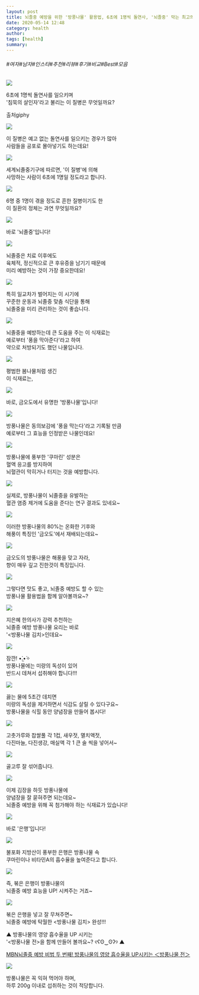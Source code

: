 ```yaml
---
layout: post
title: 뇌졸중 예방을 위한 '방풍나물' 활용법, 6초에 1명씩 돌연사, '뇌졸중' 막는 최고의 식재료!
date: 2020-05-14 12:48
category: health
author: 
tags: [health]
summary: 
---
```


###### #여자#남자#인스타#추천#리뷰#후기#비교#Best#모음

  
![](https://t1.daumcdn.net/liveboard/mboon/ac4bd5add98d4894ad3013c92410b239.gif)

6초에 1명씩 돌연사를 일으키며  
'침묵의 살인자'라고 불리는 이 질병은 무엇일까요?  

출처giphy

![](https://img1.daumcdn.net/thumb/R720x0/?fname=https%3A%2F%2Ft1.daumcdn.net%2Fliveboard%2Fmboon%2F9d9e2def71a34673ab035110ff4b3b83.png)

이 질병은 예고 없는 돌연사를 일으키는 경우가 많아  
사람들을 공포로 몰아넣기도 하는데요!  

![](https://img1.daumcdn.net/thumb/R720x0/?fname=https%3A%2F%2Ft1.daumcdn.net%2Fliveboard%2Fmboon%2F0c6b9fcea4ff403795c2b7f044020120.png)

세계뇌졸중기구에 따르면, '이 질병'에 의해  
사망하는 사람이 6초에 1명일 정도라고 합니다.  

![](https://img1.daumcdn.net/thumb/R720x0/?fname=https%3A%2F%2Ft1.daumcdn.net%2Fliveboard%2Fmboon%2F84a8786e5fba4cfb81f5c758ca5e83b3.png)

6명 중 1명이 겪을 정도로 흔한 질병이기도 한  
이 질환의 정체는 과연 무엇일까요?  

![](https://img1.daumcdn.net/thumb/R720x0/?fname=https%3A%2F%2Ft1.daumcdn.net%2Fliveboard%2Fmboon%2Fc23fe5fa9a694c61a945ec6f8eb94891.png)

바로 '뇌졸중'입니다!  

![](https://img1.daumcdn.net/thumb/R720x0/?fname=https%3A%2F%2Ft1.daumcdn.net%2Fliveboard%2Fmboon%2F9bf2439977dc4636ba3d406e959e8c53.png)

뇌졸중은 치료 이후에도  
육체적, 정신적으로 큰 후유증을 남기기 때문에  
미리 예방하는 것이 가장 중요한데요!  

![](https://img1.daumcdn.net/thumb/R720x0/?fname=https%3A%2F%2Ft1.daumcdn.net%2Fliveboard%2Fmboon%2F5b02c31d1e4f47fb85f13dc0447b5e1e.png)

특히 일교차가 벌어지는 이 시기에  
꾸준한 운동과 뇌졸중 맞춤 식단을 통해  
뇌졸중을 미리 관리하는 것이 좋습니다.  

![](https://img1.daumcdn.net/thumb/R720x0/?fname=https%3A%2F%2Ft1.daumcdn.net%2Fliveboard%2Fmboon%2F685a0605b7e94226a3dee674b40ddd9c.JPG)

뇌졸중을 예방하는데 큰 도움을 주는 이 식재료는  
예로부터 '풍을 막아준다'라고 하여  
약으로 처방되기도 했던 나물입니다.  

![](https://img1.daumcdn.net/thumb/R720x0/?fname=https%3A%2F%2Ft1.daumcdn.net%2Fliveboard%2Fmboon%2F0245b88a99504d1e808bfa40a9458abd.png)

평범한 봄나물처럼 생긴  
이 식재료는,  

![](https://img1.daumcdn.net/thumb/R720x0/?fname=https%3A%2F%2Ft1.daumcdn.net%2Fliveboard%2Fmboon%2Fd1716187bb7341dd98493868a4c0b657.png)

바로, 금오도에서 유명한 '방풍나물'입니다!  

![](https://img1.daumcdn.net/thumb/R720x0/?fname=https%3A%2F%2Ft1.daumcdn.net%2Fliveboard%2Fmboon%2F8d7f0a23b54d47ed9dadeef22d953b8a.png)

방풍나물은 동의보감에 '풍을 막는다'라고 기록될 만큼  
예로부터 그 효능을 인정받은 나물인데요!  

![](https://img1.daumcdn.net/thumb/R720x0/?fname=https%3A%2F%2Ft1.daumcdn.net%2Fliveboard%2Fmboon%2F5b40601964b849cf90c34bd4196f852b.JPG)

방풍나물에 풍부한 '쿠마린' 성분은  
혈액 응고를 방지하여  
뇌혈관이 막히거나 터지는 것을 예방합니다.  

![](https://img1.daumcdn.net/thumb/R720x0/?fname=https%3A%2F%2Ft1.daumcdn.net%2Fliveboard%2Fmboon%2Fce8f4fc163034b4990cbe54859190b0c.png)

실제로, 방풍나물이 뇌졸중을 유발하는  
혈관 염증 제거에 도움을 준다는 연구 결과도 있네요~  

![](https://img1.daumcdn.net/thumb/R720x0/?fname=https%3A%2F%2Ft1.daumcdn.net%2Fliveboard%2Fmboon%2F2ba8b3b3aa7548e9970b5496969ece19.png)

이러한 방풍나물의 80%는 온화한 기후와  
해풍이 특징인 '금오도'에서 재배되는데요~  

![](https://img1.daumcdn.net/thumb/R720x0/?fname=https%3A%2F%2Ft1.daumcdn.net%2Fliveboard%2Fmboon%2F14ff48318d5a4cc3a00de5bb03586f24.JPG)

금오도의 방풍나물은 해풍을 맞고 자라,  
향이 매우 깊고 진한것이 특징입니다.  

![](https://img1.daumcdn.net/thumb/R720x0/?fname=https%3A%2F%2Ft1.daumcdn.net%2Fliveboard%2Fmboon%2F02cb3678a80d44c6b0f396133d2dca4a.png)

그렇다면 맛도 좋고, 뇌졸중 예방도 할 수 있는  
방풍나물 활용법을 함께 알아볼까요~?  

![](https://img1.daumcdn.net/thumb/R720x0/?fname=https%3A%2F%2Ft1.daumcdn.net%2Fliveboard%2Fmboon%2Fc01ba75f837d4569a6238ab02fa6be49.JPG)

지은혜 한의사가 강력 추천하는  
뇌졸중 예방 방풍나물 요리는 바로  
'<방풍나물 김치>인데요~  

![](https://img1.daumcdn.net/thumb/R720x0/?fname=https%3A%2F%2Ft1.daumcdn.net%2Fliveboard%2Fmboon%2F72b77c5d6e3b4795aa3b4ad86f5f8089.png)

잠깐! •̀.̫•́✧  
방풍나물에는 미량의 독성이 있어  
반드시 데쳐서 섭취해야 합니다!!!  

![](https://t1.daumcdn.net/liveboard/mboon/758632f6c18843ed911fee971681ddb8.gif)

끓는 물에 5초간 데치면  
미량의 독성을 제거하면서 식감도 살릴 수 있다구요~  
방풍나물을 식힐 동안 양념장을 만들어 봅시다!  

![](https://img1.daumcdn.net/thumb/R720x0/?fname=https%3A%2F%2Ft1.daumcdn.net%2Fliveboard%2Fmboon%2F6db3e250d87a40d49b23c4a9481834ec.png)

고춧가루와 찹쌀풀 각 1컵, 새우젓, 멸치액젓,  
다진마늘, 다진생강, 매실액 각 1 큰 술 씩을 넣어서~  

![](https://t1.daumcdn.net/liveboard/mboon/56d429a9fb5647949debf7985045712a.gif)

골고루 잘 섞어줍니다.  

![](https://t1.daumcdn.net/liveboard/mboon/8ec8cba17c2f47b98a89f4259e7f11b2.gif)

이제 김장을 하듯 방풍나물에  
양념장을 잘 묻혀주면 되는데요~  
뇌졸중 예방을 위해 꼭 첨가해야 하는 식재료가 있습니다!  

![](https://img1.daumcdn.net/thumb/R720x0/?fname=https%3A%2F%2Ft1.daumcdn.net%2Fliveboard%2Fmboon%2Fec2ae24e87a947f787f7cc3e06737025.png)

바로 '은행'입니다!  

![](https://img1.daumcdn.net/thumb/R720x0/?fname=https%3A%2F%2Ft1.daumcdn.net%2Fliveboard%2Fmboon%2F78e7ed38eff5402bb60814c74d7db50f.JPG)

불포화 지방산이 풍부한 은행은 방풍나물 속  
쿠마린이나 비타민A의 흡수율을 높여준다고 합니다.  

![](https://img1.daumcdn.net/thumb/R720x0/?fname=https%3A%2F%2Ft1.daumcdn.net%2Fliveboard%2Fmboon%2Fcd2858e85abb47a19e9a5192bac23ee0.png)

즉, 볶은 은행이 방풍나물의  
뇌졸중 예방 효능을 UP! 시켜주는 거죠~  

![](https://img1.daumcdn.net/thumb/R720x0/?fname=https%3A%2F%2Ft1.daumcdn.net%2Fliveboard%2Fmboon%2F07d29d2697ac42cdb42f9b7812246773.png)

볶은 은행을 넣고 잘 무쳐주면~  
뇌졸중 예방에 탁월한 <방풍나물 김치> 완성!!!  

▲ 방풍나물의 영양 흡수율을 UP 시키는  
'<방풍나물 전>을 함께 만들어 볼까요~? ୧ʕʘ‿ʘʔ୨ ▲  

[MBN뇌졸중 예방 비법 두 번째! 방풍나물의 영양 흡수율을 UP시키는 ＜방풍나물 전＞](http://tv.kakao.com/v/s26732H22JFxHGF1V215J4E)

![](https://img1.daumcdn.net/thumb/R720x0/?fname=https%3A%2F%2Ft1.daumcdn.net%2Fliveboard%2Fmboon%2F153fb42c83e94fd48a47bf8637bb6468.png)

방풍나물은 꼭 익혀 먹어야 하며,  
하루 200g 이내로 섭취하는 것이 적당합니다.